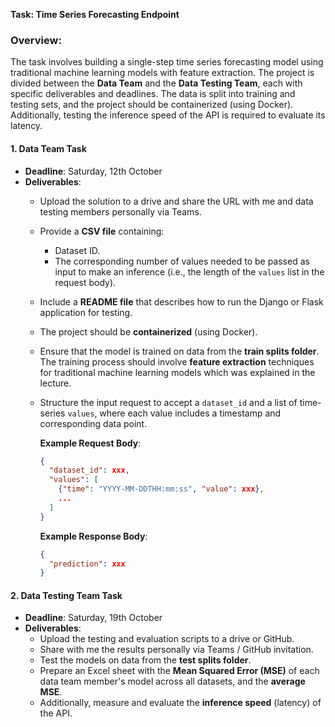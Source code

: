 **Task: Time Series Forecasting Endpoint**

### Overview:
The task involves building a single-step time series forecasting model using traditional machine learning models with feature extraction. The project is divided between the **Data Team** and the **Data Testing Team**, each with specific deliverables and deadlines. The data is split into training and testing sets, and the project should be containerized (using Docker). Additionally, testing the inference speed of the API is required to evaluate its latency.

#### 1. Data Team Task
- **Deadline**: Saturday, 12th October
- **Deliverables**:
  - Upload the solution to a drive and share the URL with me and data testing members personally via Teams.
  - Provide a **CSV file** containing:
    - Dataset ID.
    - The corresponding number of values needed to be passed as input to make an inference (i.e., the length of the `values` list in the request body).
  - Include a **README file** that describes how to run the Django or Flask application for testing.
  - The project should be **containerized** (using Docker).
  - Ensure that the model is trained on data from the **train splits folder**. The training process should involve **feature extraction** techniques for traditional machine learning models which was explained in the lecture.
  - Structure the input request to accept a `dataset_id` and a list of time-series `values`, where each value includes a timestamp and corresponding data point.
  
    **Example Request Body**:
    ```json
    {
      "dataset_id": xxx,
      "values": [
        {"time": "YYYY-MM-DDTHH:mm:ss", "value": xxx},
        ...
      ]
    }
    ```
    **Example Response Body**:
    ```json
    {
      "prediction": xxx
    }
    ```

#### 2. Data Testing Team Task
- **Deadline**: Saturday, 19th October
- **Deliverables**:
  - Upload the testing and evaluation scripts to a drive or GitHub.
  - Share with me the results personally via Teams / GitHub invitation.
  - Test the models on data from the **test splits folder**.
  - Prepare an Excel sheet with the **Mean Squared Error (MSE)** of each data team member's model across all datasets, and the **average MSE**.
  - Additionally, measure and evaluate the **inference speed** (latency) of the API.
